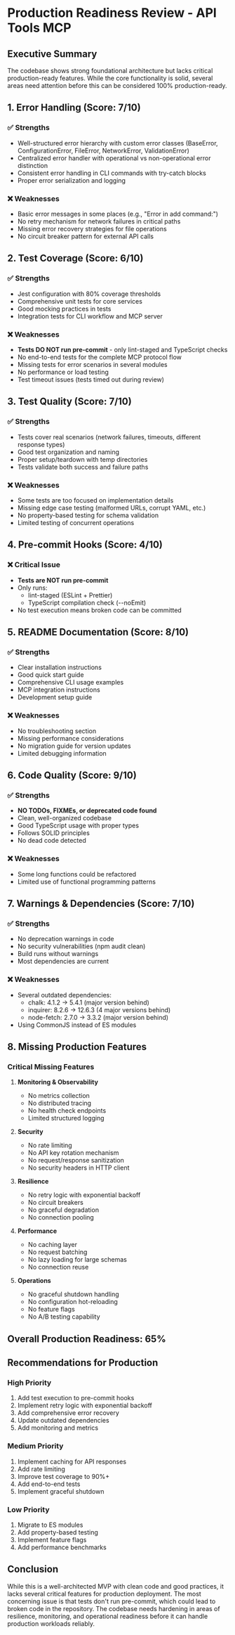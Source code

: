 # Production Readiness Review - API Tools MCP

## Executive Summary
The codebase shows strong foundational architecture but lacks critical production-ready features. While the core functionality is solid, several areas need attention before this can be considered 100% production-ready.

## 1. Error Handling (Score: 7/10)
### ✅ Strengths
- Well-structured error hierarchy with custom error classes (BaseError, ConfigurationError, FileError, NetworkError, ValidationError)
- Centralized error handler with operational vs non-operational error distinction
- Consistent error handling in CLI commands with try-catch blocks
- Proper error serialization and logging

### ❌ Weaknesses
- Basic error messages in some places (e.g., "Error in add command:")
- No retry mechanism for network failures in critical paths
- Missing error recovery strategies for file operations
- No circuit breaker pattern for external API calls

## 2. Test Coverage (Score: 6/10)
### ✅ Strengths
- Jest configuration with 80% coverage thresholds
- Comprehensive unit tests for core services
- Good mocking practices in tests
- Integration tests for CLI workflow and MCP server

### ❌ Weaknesses
- **Tests DO NOT run pre-commit** - only lint-staged and TypeScript checks
- No end-to-end tests for the complete MCP protocol flow
- Missing tests for error scenarios in several modules
- No performance or load testing
- Test timeout issues (tests timed out during review)

## 3. Test Quality (Score: 7/10)
### ✅ Strengths
- Tests cover real scenarios (network failures, timeouts, different response types)
- Good test organization and naming
- Proper setup/teardown with temp directories
- Tests validate both success and failure paths

### ❌ Weaknesses
- Some tests are too focused on implementation details
- Missing edge case testing (malformed URLs, corrupt YAML, etc.)
- No property-based testing for schema validation
- Limited testing of concurrent operations

## 4. Pre-commit Hooks (Score: 4/10)
### ❌ Critical Issue
- **Tests are NOT run pre-commit**
- Only runs:
  - lint-staged (ESLint + Prettier)
  - TypeScript compilation check (--noEmit)
- No test execution means broken code can be committed

## 5. README Documentation (Score: 8/10)
### ✅ Strengths
- Clear installation instructions
- Good quick start guide
- Comprehensive CLI usage examples
- MCP integration instructions
- Development setup guide

### ❌ Weaknesses
- No troubleshooting section
- Missing performance considerations
- No migration guide for version updates
- Limited debugging information

## 6. Code Quality (Score: 9/10)
### ✅ Strengths
- **NO TODOs, FIXMEs, or deprecated code found**
- Clean, well-organized codebase
- Good TypeScript usage with proper types
- Follows SOLID principles
- No dead code detected

### ❌ Weaknesses
- Some long functions could be refactored
- Limited use of functional programming patterns

## 7. Warnings & Dependencies (Score: 7/10)
### ✅ Strengths
- No deprecation warnings in code
- No security vulnerabilities (npm audit clean)
- Build runs without warnings
- Most dependencies are current

### ❌ Weaknesses
- Several outdated dependencies:
  - chalk: 4.1.2 → 5.4.1 (major version behind)
  - inquirer: 8.2.6 → 12.6.3 (4 major versions behind)
  - node-fetch: 2.7.0 → 3.3.2 (major version behind)
- Using CommonJS instead of ES modules

## 8. Missing Production Features

### Critical Missing Features
1. **Monitoring & Observability**
   - No metrics collection
   - No distributed tracing
   - No health check endpoints
   - Limited structured logging

2. **Security**
   - No rate limiting
   - No API key rotation mechanism
   - No request/response sanitization
   - No security headers in HTTP client

3. **Resilience**
   - No retry logic with exponential backoff
   - No circuit breakers
   - No graceful degradation
   - No connection pooling

4. **Performance**
   - No caching layer
   - No request batching
   - No lazy loading for large schemas
   - No connection reuse

5. **Operations**
   - No graceful shutdown handling
   - No configuration hot-reloading
   - No feature flags
   - No A/B testing capability

## Overall Production Readiness: 65%

## Recommendations for Production

### High Priority
1. Add test execution to pre-commit hooks
2. Implement retry logic with exponential backoff
3. Add comprehensive error recovery
4. Update outdated dependencies
5. Add monitoring and metrics

### Medium Priority
1. Implement caching for API responses
2. Add rate limiting
3. Improve test coverage to 90%+
4. Add end-to-end tests
5. Implement graceful shutdown

### Low Priority
1. Migrate to ES modules
2. Add property-based testing
3. Implement feature flags
4. Add performance benchmarks

## Conclusion
While this is a well-architected MVP with clean code and good practices, it lacks several critical features for production deployment. The most concerning issue is that tests don't run pre-commit, which could lead to broken code in the repository. The codebase needs hardening in areas of resilience, monitoring, and operational readiness before it can handle production workloads reliably.